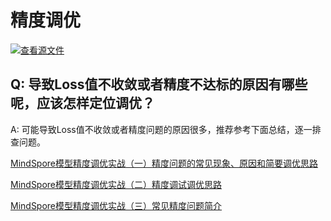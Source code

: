 # 精度调优

[![查看源文件](https://mindspore-website.obs.cn-north-4.myhuaweicloud.com/website-images/r2.4.1/resource/_static/logo_source.svg)](https://gitee.com/mindspore/docs/blob/r2.4.1/docs/mindspore/source_zh_cn/faq/precision_tuning.md)

## Q: 导致Loss值不收敛或者精度不达标的原因有哪些呢，应该怎样定位调优？

A: 可能导致Loss值不收敛或者精度问题的原因很多，推荐参考下面总结，逐一排查问题。

[MindSpore模型精度调优实战（一）精度问题的常见现象、原因和简要调优思路](https://www.hiascend.com/forum/thread-0215121673876901029-1-1.html)

[MindSpore模型精度调优实战（二）精度调试调优思路](https://www.hiascend.com/forum/thread-0235121941309178031-1-1.html)

[MindSpore模型精度调优实战（三）常见精度问题简介](https://www.hiascend.com/forum/thread-0235121941523411032-1-1.html)
